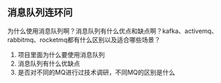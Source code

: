 ## 消息队列连环问

为什么使用消息队列啊？消息队列有什么优点和缺点啊？kafka、activemq、rabbitmq、rocketmq都有什么区别以及适合哪些场景？

1. 项目里面为什么要使用消息队列
2. 消息队列有什么优缺点
3. 是否对不同的MQ进行过技术调研，不同MQ的区别是什么